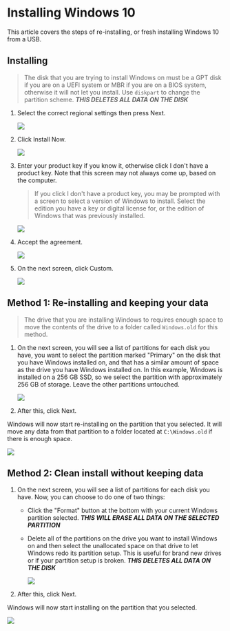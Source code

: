 # Installing Windows 10

This article covers the steps of re-installing, or fresh installing Windows 10 from a USB.

## Installing

> The disk that you are trying to install Windows on must be a GPT disk if you are on a UEFI system or MBR if you are on a BIOS system, otherwise it will not let you install. Use `diskpart` to change the partition scheme. ***THIS DELETES ALL DATA ON THE DISK***

1. Select the correct regional settings then press Next.

   ![](img/installing-windows-10/chooselanguage.png)

2. Click Install Now.

   ![](img/installing-windows-10/installnow.png)

3. Enter your product key if you know it, otherwise click I don't have a product key. Note that this screen may not always come up, based on the computer.

   > If you click I don't have a product key, you may be prompted with a screen to select a version of Windows to install. Select the edition you have a key or digital license for, or the edition of Windows that was previously installed.

   ![](img/installing-windows-10/productkey.png)

4. Accept the agreement.

   ![](img/installing-windows-10/licenseterms.png)

5. On the next screen, click Custom.

   ![](img/installing-windows-10/upgradecustom.png)

## Method 1: Re-installing and keeping your data

> The drive that you are installing Windows to requires enough space to move the contents of the drive to a folder called `Windows.old` for this method.

1. On the next screen, you will see a list of partitions for each disk you have, you want to select the partition marked "Primary" on the disk that you have Windows installed on, and that has a similar amount of space as the drive you have Windows installed on. In this example, Windows is installed on a 256 GB SSD, so we select the partition with approximately 256 GB of storage. Leave the other partitions untouched.

   ![](img/installing-windows-10/custompartitionmanager.png)

2. After this, click Next.

Windows will now start re-installing on the partition that you selected. It will move any data from that partition to a folder located at `C:\Windows.old` if there is enough space.

![](img/installing-windows-10/installing.png)

## Method 2: Clean install without keeping data

1. On the next screen, you will see a list of partitions for each disk you have. Now, you can choose to do one of two things:

   - Click the "Format" button at the bottom with your current Windows partition selected. ***THIS WILL ERASE ALL DATA ON THE SELECTED PARTITION***

   - Delete all of the partitions on the drive you want to install Windows on and then select the unallocated space on that drive to let Windows redo its partition setup. This is useful for brand new drives or if your partition setup is broken. ***THIS DELETES ALL DATA ON THE DISK***

     ![](img/installing-windows-10/emptycustompartitionmanager.png)

2. After this, click Next.

Windows will now start installing on the partition that you selected.

![](img/installing-windows-10/installing.png)
